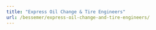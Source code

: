 ```yaml
---
title: "Express Oil Change & Tire Engineers"
url: /bessemer/express-oil-change-and-tire-engineers/
---
```

